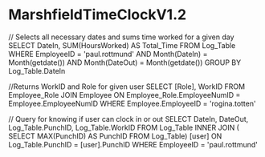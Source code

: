 # MarshfieldTimeClockV1.2

// Selects all necessary dates and sums time worked for a given day
SELECT DateIn, SUM(HoursWorked) AS Total_Time
FROM Log_Table 
WHERE EmployeeID = 'paul.rottmund' AND Month(DateIn) = Month(getdate()) AND Month(DateOut) = Month(getdate())
GROUP BY Log_Table.DateIn

//Returns WorkID and Role for given user
SELECT [Role], WorkID
FROM Employee_Role
JOIN Employee ON Employee_Role.EmployeeNumID = Employee.EmployeeNumID
WHERE Employee.EmployeeID = 'rogina.totten'

// Query for knowing if user can clock in or out
SELECT DateIn, DateOut, Log_Table.PunchID, Log_Table.WorkID
FROM Log_Table
INNER JOIN (
	SELECT MAX(PunchID) AS PunchID
	FROM Log_Table)
[user] ON Log_Table.PunchID = [user].PunchID
WHERE EmployeeID = 'paul.rottmund'